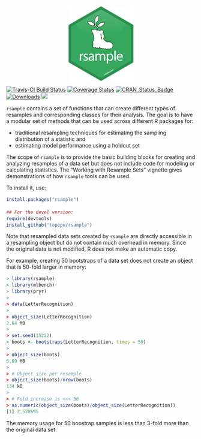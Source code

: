 
<img src="rsample_hex_thumb.png" title="hex sticker thumb" alt="rsample" style="display: block; margin: auto;" />

[![Travis-CI Build
Status](https://travis-ci.org/topepo/rsample.svg?branch=master)](https://travis-ci.org/topepo/rsample)
[![Coverage
Status](https://img.shields.io/codecov/c/github/topepo/rsample/master.svg)](https://codecov.io/github/topepo/rsample?branch=master)
[![CRAN\_Status\_Badge](http://www.r-pkg.org/badges/version/rsample)](https://cran.r-project.org/package=rsample)
[![Downloads](http://cranlogs.r-pkg.org/badges/rsample)](https://cran.r-project.org/package=rsample)
![](https://img.shields.io/badge/lifecycle-maturing-blue.svg)

`rsample` contains a set of functions that can create different types of
resamples and corresponding classes for their analysis. The goal is to
have a modular set of methods that can be used across different R
packages for:

  - traditional resampling techniques for estimating the sampling
    distribution of a statistic and
  - estimating model performance using a holdout set

The scope of `rsample` is to provide the basic building blocks for
creating and analyzing resamples of a data set but does not include code
for modeling or calculating statistics. The “Working with Resample Sets”
vignette gives demonstrations of how `rsample` tools can be used.

To install it, use:

``` r
install.packages("rsample")

## For the devel version:
require(devtools)
install_github("topepo/rsample")
```

Note that resampled data sets created by `rsample` are directly
accessible in a resampling object but do not contain much overhead in
memory. Since the original data is not modified, R does not make an
automatic copy.

For example, creating 50 bootstraps of a data set does not create an
object that is 50-fold larger in memory:

``` r
> library(rsample)
> library(mlbench)
> library(pryr)
> 
> data(LetterRecognition)
> 
> object_size(LetterRecognition)
2.64 MB
> 
> set.seed(35222)
> boots <- bootstraps(LetterRecognition, times = 50)
> 
> object_size(boots)
6.69 MB
> 
> # Object size per resample
> object_size(boots)/nrow(boots)
134 kB
> 
> # Fold increase is <<< 50
> as.numeric(object_size(boots)/object_size(LetterRecognition))
[1] 2.528695
```

The memory usage for 50 boostrap samples is less than 3-fold more than
the original data set.
